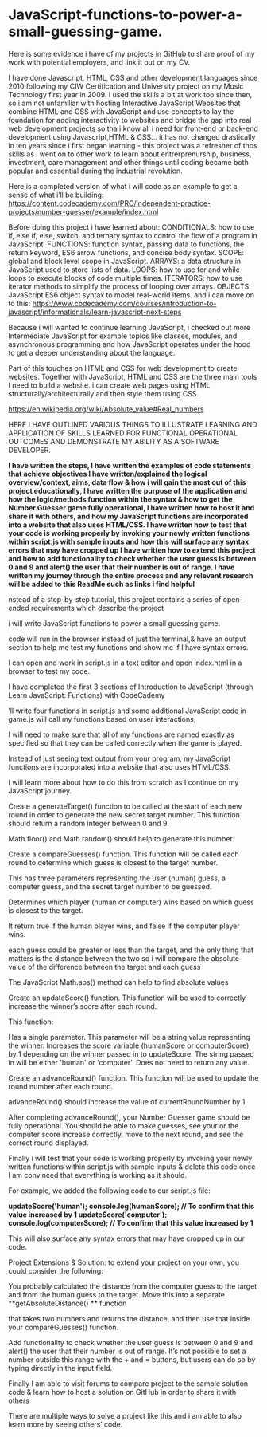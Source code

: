 # JavaScript-functions-to-power-a-small-guessing-game.

Here is some evidence i have of my projects in GitHub to share proof of my work with potential employers, and link it out on my CV.

I have done Javascript, HTML, CSS and other development languages since 2010 following my CIW Certification and University project on my Music Technology first year in 2009. I used the skills a bit at work too since then, so i am not unfamiliar with hosting Interactive JavaScript Websites that combine HTML and CSS with JavaScript and use concepts to lay the foundation for adding interactivity to websites and bridge the gap into real web development projects so tha i know all i need for front-end or back-end development using Javascript,HTML & CSS... it has not changed drastically in ten years since i first began learning - this project was a refresher of thos skills as i went on to other work to learn about entrerprenurship, business, investment, care management and other things until coding became both popular and essential during the industrial revolution.

Here is a completed version of what i will code as an example to get a sense of what i’ll be building: https://content.codecademy.com/PRO/independent-practice-projects/number-guesser/example/index.html

Before doing this project i have learned about:
CONDITIONALS: how to use if, else if, else, switch, and ternary syntax to control the flow of a program in JavaScript.
FUNCTIONS: function syntax, passing data to functions, the return keyword, ES6 arrow functions, and concise body syntax.
SCOPE: global and block level scope in JavaScript.
ARRAYS: a data structure in JavaScript used to store lists of data.
LOOPS: how to use for and while loops to execute blocks of code multiple times.
ITERATORS:  how to use iterator methods to simplify the process of looping over arrays.
OBJECTS: JavaScript ES6 object syntax to model real-world items.
and i can move on to this: https://www.codecademy.com/courses/introduction-to-javascript/informationals/learn-javascript-next-steps

Because i will wanted to continue learning JavaScript, i checked out more Intermediate JavaScript for example topics like classes, modules, and asynchronous programming and how JavaScript operates under the hood to get a deeper understanding about the language.

Part of this touches on HTML and CSS for web development to create websites. Together with JavaScript, HTML and CSS are the three main tools I need to build a website. i can create web pages using HTML structurally/architecturally and then style them using CSS. 

https://en.wikipedia.org/wiki/Absolute_value#Real_numbers

HERE I HAVE OUTLINED VARIOUS THINGS TO ILLUSTRATE LEARNING AND APPLICATION OF SKILLS LEARNED FOR FUNCTIONAL OPERATIONAL OUTCOMES AND DEMONSTRATE MY ABILITY AS A SOFTWARE DEVELOPER.

**I have written the steps, 
I have written the examples of code statements that achieve objectives
I have written/explained the logical overview/context, aims, data flow & how i will gain the most out of this project educationally, 
I have written the purpose of the application and how the logic/methods function within the syntax & how to get the Number Guesser game fully operational, 
I have written how to host it and share it with others,  and how my JavaScript functions are incorporated into a website that also uses HTML/CSS.
I have written how to test that your code is working properly by invoking your newly written functions within script.js with sample inputs and how this will surface any syntax errors that may have cropped up
I have written how to extend this project and how to add functionality to check whether the user guess is between 0 and 9 and alert() the user that their number is out of range. 
I have written my journey through the entire process and any relevant research will be added to this ReadMe such as links i find helpful**

nstead of a step-by-step tutorial, this project contains a series of open-ended requirements which describe the project

i will write JavaScript functions to power a small guessing game.

code will run in the browser instead of just the terminal,& have an output section to help me test my functions and show me if I have syntax errors.

I can open and work in script.js in a text editor and open index.html in a browser to test my code.

I have completed the first 3 sections of Introduction to JavaScript (through Learn JavaScript: Functions) with CodeCademy

’ll write four functions in script.js and some additional JavaScript code in game.js will call my functions based on user interactions, 

I will need to make sure that all of my functions are named exactly as specified so that they can be called correctly when the game is played.

Instead of just seeing text output from your program, my JavaScript functions are incorporated into a website that also uses HTML/CSS.

I will learn more about how to do this from scratch as I continue on my JavaScript journey.

Create a generateTarget() function to be called at the start of each new round in order to generate the new secret target number. This function should return a random integer between 0 and 9.

Math.floor() and Math.random() should help to generate this number.

Create a compareGuesses() function. This function will be called each round to determine which guess is closest to the target number.

This has three parameters representing the user (human) guess, a computer guess, and the secret target number to be guessed.

Determines which player (human or computer) wins based on which guess is closest to the target.

It return true if the human player wins, and false if the computer player wins.

each guess could be greater or less than the target, and the only thing that matters is the distance between the two so i will  compare the absolute value of the difference between the target and each guess

The JavaScript Math.abs() method can help to find absolute values 


Create an updateScore() function. This function will be used to correctly increase the winner’s score after each round.

This function:

Has a single parameter. This parameter will be a string value representing the winner.
Increases the score variable (humanScore or computerScore) by 1 depending on the winner passed in to updateScore. The string passed in will be either 'human' or 'computer'.
Does not need to return any value.


Create an advanceRound() function. This function will be used to update the round number after each round.

advanceRound() should increase the value of currentRoundNumber by 1.

After completing advanceRound(), your Number Guesser game should be fully operational. You should be able to make guesses, see your or the computer score increase correctly, move to the next round, and see the correct round displayed.

Finally i will test that your code is working properly by invoking your newly written functions within script.js with sample inputs & delete this code once I am convinced that everything is working as it should.

For example, we added the following code to our script.js file:

**updateScore('human');
console.log(humanScore); // To confirm that this value increased by 1
updateScore('computer');
console.log(computerScore); // To confirm that this value increased by 1**

This will also surface any syntax errors that may have cropped up in our code.

Project Extensions & Solution:
to extend your project on your own, you could consider the following:

You probably calculated the distance from the computer guess to the target and from the human guess to the target. Move this into a separate **getAbsoluteDistance() ** function 

that takes two numbers and returns the distance, and then use that inside your compareGuesses() function.

Add functionality to check whether the user guess is between 0 and 9 and alert() the user that their number is out of range. It’s not possible to set a number outside this range with the + and = buttons, but users can do so by typing directly in the input field.


Finally I am able to visit forums to compare project to the sample solution code & learn how to host a solution on GitHub in order to share it with others 

There are multiple ways to solve a project like this and i am able to also learn more by seeing others’ code.


